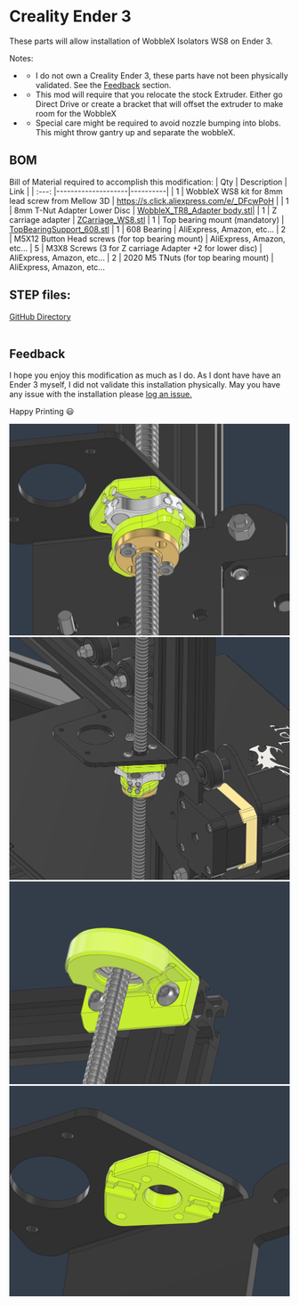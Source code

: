 # Creality Ender 3

These parts will allow installation of WobbleX Isolators WS8 on Ender 3.  

Notes:
* - I do not own a Creality Ender 3, these parts have not been physically validated.  See the [Feedback](/Creality/Ender3/README.md) section.
* - This mod will require that you relocate the stock Extruder.  Either go Direct Drive or create a bracket that will offset the extruder to make room for the WobbleX
* - Special care might be required to avoid nozzle bumping into blobs.  This might throw gantry up and separate the wobbleX.

## BOM
Bill of Material required to accomplish this modification:
|  Qty    |   Description      |    Link  |
|  :---:  |--------------------|----------|
|  1      | WobbleX WS8 kit for 8mm lead screw from Mellow 3D | https://s.click.aliexpress.com/e/_DFcwPoH |
|  1      | 8mm T-Nut Adapter Lower Disc | [WobbleX_TR8_Adapter body.stl](https://github.com/MirageC79/Interfaces-for-WobbleX-integration/blob/main//Creality/Ender3/WobbleX_TR8_Adapter%20Body.stl)|
|  1      | Z carriage adapter | [ZCarriage_WS8.stl](https://github.com/MirageC79/Interfaces-for-WobbleX-integration/blob/main/Creality/Ender3/ZCarriage_WS8.stl)
|  1      | Top bearing mount (mandatory) | [TopBearingSupport_608.stl](https://github.com/MirageC79/Interfaces-for-WobbleX-integration/blob/main/Creality/Ender3/TopBearingSupport_608.stl)
|  1      | 608 Bearing |  AliExpress, Amazon, etc...
|  2      | M5X12 Button Head screws (for top bearing mount) | AliExpress, Amazon, etc...
|  5      | M3X8 Screws (3 for Z carriage Adapter +2 for lower disc) | AliExpress, Amazon, etc...
|  2      | 2020 M5 TNuts (for top bearing mount) | AliExpress, Amazon, etc...

## STEP files:  
[GitHub Directory](https://github.com/MirageC79/Interfaces-for-WobbleX-integration/tree/main/Creality/Ender3)
<br> 
<br>

## Feedback
I hope you enjoy this modification as much as I do.  As I dont have have an Ender 3 myself, I did not validate this installation physically. 
May you have any issue with the installation please [log an issue.](https://github.com/MirageC79/Interfaces-for-WobbleX-integration/issues)

Happy Printing :smiley:


![img](/Creality/Ender3/Ender3_Installation1.png)
<br>
![img](/Creality/Ender3/Ender3_Installation2.png)
<br>
![img](/Creality/Ender3/Ender3_Installation3.png)
<br>
![img](/Creality/Ender3/Ender3_ZcarriageAdapter.png)
<br>
